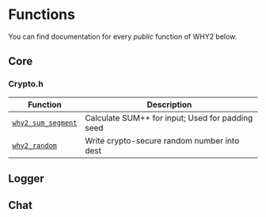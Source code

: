 <!--
This is part of WHY2
Copyright (C) 2022 Václav Šmejkal

This program is free software: you can redistribute it and/or modify
it under the terms of the GNU General Public License as published by
the Free Software Foundation, either version 3 of the License, or
(at your option) any later version.

This program is distributed in the hope that it will be useful,
but WITHOUT ANY WARRANTY; without even the implied warranty of
MERCHANTABILITY or FITNESS FOR A PARTICULAR PURPOSE.  See the
GNU General Public License for more details.

You should have received a copy of the GNU General Public License
along with this program.  If not, see <https://www.gnu.org/licenses/>.
-->

# Functions

You can find documentation for every *public* function of WHY2 below.

## Core

### Crypto.h

| Function                                                | Description                                      |
| ------------------------------------------------------- | ------------------------------------------------ |
| [`why2_sum_segment`](./core/crypto/why2_sum_segment.md) | Calculate SUM++ for input; Used for padding seed |
| [`why2_random`](./core/crypto/why2_random.md)           | Write crypto-secure random number into dest      |

## Logger

## Chat